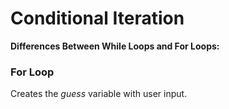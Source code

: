 # Conditional Iteration

**Differences Between While Loops and For Loops:**

### For Loop

Creates the *guess* variable with user input.
